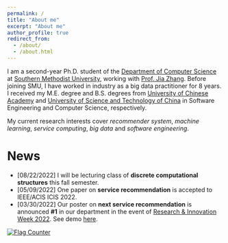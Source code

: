 ```yaml
---
permalink: /
title: "About me"
excerpt: "About me"
author_profile: true
redirect_from: 
  - /about/
  - /about.html
---
```


I am a second-year Ph.D. student of the [Department of Computer Science](https://www.smu.edu/Lyle/Academics/Departments/CS) at [Southern Methodist University](https://www.smu.edu/), working with [Prof. Jia Zhang](https://s2.smu.edu/~jiazhang). Before joining SMU, I have worked in industry as a big data practitioner for 8 years. I received my M.E. degree and B.S. degrees from [University of Chinese Academy](https://english.ucas.ac.cn/) and [University of Science and Technology of China](https://en.ustc.edu.cn/) in Software Engineering and Computer Science, respectively.

My current research interests cover *recommender system*, *machine learning*, *service computing*, *big data* and *software engineering*.

News
======
- \[08/22/2022\] I will be lecturing class of **discrete computational structures** this fall semester.
- \[05/09/2022\] One paper on **service recommendation** is accepted to IEEE/ACIS ICIS 2022.
- \[03/30/2022\] Our poster on **next service recommendation** is announced **\#1** in our department in the event of [Research & Innovation Week 2022](https://www.smu.edu/Moody/Events/research-and-innovation-week). See demo [here](https://youtu.be/swi5QL4XgHY).

<!-- News -->
<!-- ====== -->
<!-- {% for post in site.posts %} {% include archive-single.html %} {% endfor %} -->


  
<a href="https://info.flagcounter.com/wreH"><img src="https://s01.flagcounter.com/map/wreH/size_t/txt_000000/border_CCCCCC/pageviews_1/viewers_0/flags_0/" alt="Flag Counter" border="0"></a>
